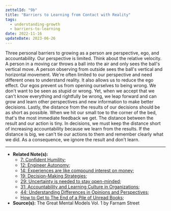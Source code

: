 ```yaml
---
zettelId: "9b"
title: "Barriers to Learning from Contact with Reality"
tags:
  - understanding-growth
  - barriers-to-learning
date: 2022-11-16
updateDate: 2023-06-26
---
```


Three personal barriers to growing as a person are perspective, ego, and accountability. Our perspective is limited. Think about the relative velocity. A person in a moving car throws a ball into the air and only sees the ball's vertical move. A person observing from outside sees the ball's vertical and horizontal movement. We're often limited to our perspective and need different ones to understand reality. It also allows us to reduce the ego effect. Our egos prevent us from opening ourselves to being wrong. We don't want to be seen as stupid or wrong. Yet, when we accept that we can't know everything and rightfully be wrong, we leap forward and can grow and learn other perspectives and new information to make better decisions. Lastly, the distance from the results of our decisions should be as short as possible. When we hit our small toe to the corner of the bed, that's the most immediate feedback we get. The distance between the result and our action is tiny. In decisions, we must keep the distance short of increasing accountability because we learn from the results. If the distance is big, we can't tie our actions to them and remember clearly what we did. As a consequence, we ignore the result and don't learn.

---

- **Related Note(s):**
  - [7: Confident Humility](/notes/7/);
  - [12: Engineer Autonomy](/notes/12/);
  - [14: Experiences are like compound interest on money](/notes/14/);
  - [19: Decision-Making Strategies](/notes/19/);
  - [29: Uncertainty is needed to stay open-minded](/notes/29/);
  - [31: Accountability and Learning Culture in Organizations](/notes/31/);
  - [44: Understanding Differences in Opinions and Perspectives](/notes/44/);
  - [How to Get to The End of a Pile of Unread Books](/how-to-get-to-the-end-of-a-pile-of-unread-books/);
- **Source(s):** The Great Mental Models Vol. 1 by Farnam Street
